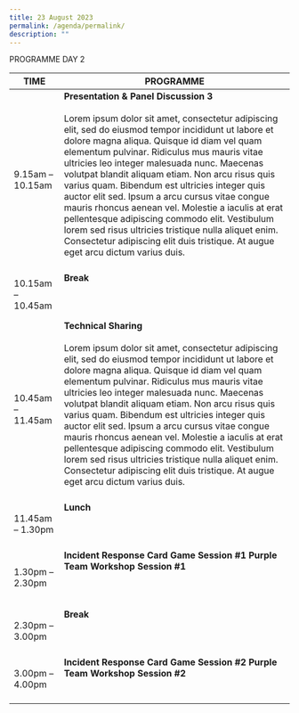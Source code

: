 ```yaml
---
title: 23 August 2023
permalink: /agenda/permalink/
description: ""
---
```

PROGRAMME DAY 2

| TIME              | PROGRAMME                                                                                                                                                                                                                                                                                                                                                                                                                                                                                                                                                                                                                                                                                            |
|-------------------|------------------------------------------------------------------------------------------------------------------------------------------------------------------------------------------------------------------------------------------------------------------------------------------------------------------------------------------------------------------------------------------------------------------------------------------------------------------------------------------------------------------------------------------------------------------------------------------------------------------------------------------------------------------------------------------------------|
| 9.15am – 10.15am  | **Presentation &amp; Panel Discussion 3**  <br><br> Lorem ipsum dolor sit amet, consectetur adipiscing elit, sed do eiusmod tempor incididunt ut labore et dolore magna aliqua. Quisque id diam vel quam elementum pulvinar. Ridiculus mus mauris vitae ultricies leo integer malesuada nunc. Maecenas volutpat blandit aliquam etiam. Non arcu risus quis varius quam. Bibendum est ultricies integer quis auctor elit sed. Ipsum a arcu cursus vitae congue mauris rhoncus aenean vel. Molestie a iaculis at erat pellentesque adipiscing commodo elit. Vestibulum lorem sed risus ultricies tristique nulla aliquet enim. Consectetur adipiscing elit duis tristique. At augue eget arcu dictum varius duis. <br><br>  |
| 10.15am – 10.45am | **Break**  <br><br><br>  <br>                                                                                                                                                                                                                                                       |
| 10.45am – 11.45am | **Technical Sharing** <br><br> Lorem ipsum dolor sit amet, consectetur adipiscing elit, sed do eiusmod tempor incididunt ut labore et dolore magna aliqua. Quisque id diam vel quam elementum pulvinar. Ridiculus mus mauris vitae ultricies leo integer malesuada nunc. Maecenas volutpat blandit aliquam etiam. Non arcu risus quis varius quam. Bibendum est ultricies integer quis auctor elit sed. Ipsum a arcu cursus vitae congue mauris rhoncus aenean vel. Molestie a iaculis at erat pellentesque adipiscing commodo elit. Vestibulum lorem sed risus ultricies tristique nulla aliquet enim. Consectetur adipiscing elit duis tristique. At augue eget arcu dictum varius duis.<br><br>                   |
| 11.45am – 1.30pm  | **Lunch**  <br><br><br><br>                                                                                                                                                                                                                                                                                                                                                                                                                                                                                                                                                                                                                                                                                          |
| 1.30pm – 2.30pm   | **Incident Response Card Game** **Session \#1**   **Purple Team Workshop** **Session \#1**    <br><br><br><br>                                                                                                                                                                                                                                                                                                                                                                                                                                                                                                                                                                                                       |
| 2.30pm – 3.00pm   | **Break**    <br><br><br><br>                                                                                                                                                                                                                                                                                                                                                                                                                                                                                                                                                                                                                                                                                        |
| 3.00pm – 4.00pm   | **Incident Response Card Game** **Session \#2**  **Purple Team Workshop** **Session \#2**      <br><br><br>                                                                                                                                                                                                                                                                                                                                                                                                                                                                                                                                                                                                      |
